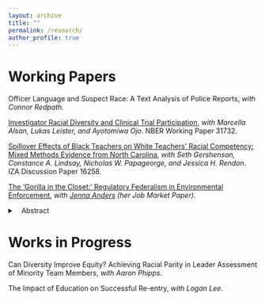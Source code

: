 ```yaml
---
layout: archive
title: ""
permalink: /research/
author_profile: true
---
```


Working Papers
======

Officer Language and Suspect Race: A Text Analysis of Police Reports, *with Connor Redpath*.

[Investigator Racial Diversity and Clinical Trial Participation](https://www.nber.org/papers/w31732), *with Marcella Alsan, Lukas Leister, and Ayotomiwa Ojo*. NBER Working Paper 31732.

[Spillover Effects of Black Teachers on White Teachers’ Racial Competency: Mixed Methods Evidence from North Carolina](https://docs.iza.org/dp16258.pdf), *with Seth Gershenson, Constance A. Lindsay, Nicholas W. Papageorge, and Jessica H. Rendon*. IZA Discussion Paper 16258.

[The ‘Gorilla in the Closet:’ Regulatory Federalism in Environmental Enforcement](http://jenna-anders.github.io/files/ac_epa.pdf), *with [Jenna Anders](http://www.jennaanders.com/) (her Job Market Paper)*. 
 <details>
 <summary>&nbsp;&nbsp;&nbsp;Abstract</summary>
 Will be posted November 2023.

</details>

Works in Progress
======

Can Diversity Improve Equity? Achieving Racial Parity in Leader Assessment of Minority Team Members, *with Aaron Phipps*.

The Impact of Education on Successful Re-entry, *with Logan Lee*.
